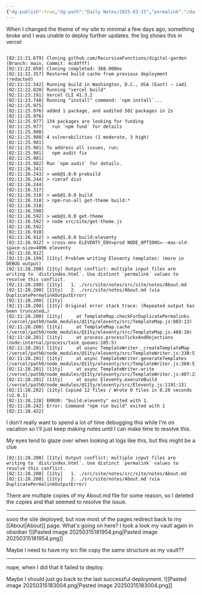 ```yaml
---
{"dg-publish":true,"dg-path":"Daily Notes/2025-03-15","permalink":"/daily-notes/2025-03-15/","noteIcon":"","created":"2025-03-20T01:29:29.564-04:00","updated":"2025-03-20T01:30:23.014-04:00"}
---
```


When I changed the theme of my site to minimal a few days ago, something broke and I was unable to deploy further updates. 
the log shows this in vercel
```

[02:11:21.679] Cloning github.com/RecursiveFunctions/digital-garden (Branch: main, Commit: 4cddfff)
[02:11:22.050] Cloning completed: 368.000ms
[02:11:22.357] Restored build cache from previous deployment (redacted)
[02:11:22.542] Running build in Washington, D.C., USA (East) – iad1
[02:11:22.820] Running "vercel build"
[02:11:23.191] Vercel CLI 41.3.2
[02:11:23.748] Running "install" command: `npm install`...
[02:11:25.975] 
[02:11:25.976] added 1 package, and audited 502 packages in 2s
[02:11:25.976] 
[02:11:25.977] 134 packages are looking for funding
[02:11:25.977]   run `npm fund` for details
[02:11:25.980] 
[02:11:25.980] 4 vulnerabilities (1 moderate, 3 high)
[02:11:25.981] 
[02:11:25.981] To address all issues, run:
[02:11:25.981]   npm audit fix
[02:11:25.981] 
[02:11:25.982] Run `npm audit` for details.
[02:11:26.241] 
[02:11:26.243] > web@1.0.0 prebuild
[02:11:26.244] > rimraf dist
[02:11:26.244] 
[02:11:26.317] 
[02:11:26.318] > web@1.0.0 build
[02:11:26.318] > npm-run-all get-theme build:*
[02:11:26.318] 
[02:11:26.590] 
[02:11:26.592] > web@1.0.0 get-theme
[02:11:26.592] > node src/site/get-theme.js
[02:11:26.592] 
[02:11:26.910] 
[02:11:26.912] > web@1.0.0 build:eleventy
[02:11:26.912] > cross-env ELEVENTY_ENV=prod NODE_OPTIONS=--max-old-space-size=4096 eleventy
[02:11:26.912] 
[02:11:28.199] [11ty] Problem writing Eleventy templates: (more in DEBUG output)
[02:11:28.200] [11ty] Output conflict: multiple input files are writing to `dist/index.html`. Use distinct `permalink` values to resolve this conflict.
[02:11:28.200] [11ty]   1. ./src/site/notes/src/site/notes/About.md
[02:11:28.200] [11ty]   2. ./src/site/notes/About.md (via DuplicatePermalinkOutputError)
[02:11:28.200] [11ty] 
[02:11:28.200] [11ty] Original error stack trace: (Repeated output has been truncated…)
[02:11:28.200] [11ty]     at TemplateMap.checkForDuplicatePermalinks (/vercel/path0/node_modules/@11ty/eleventy/src/TemplateMap.js:803:13)
[02:11:28.200] [11ty]     at TemplateMap.cache (/vercel/path0/node_modules/@11ty/eleventy/src/TemplateMap.js:488:10)
[02:11:28.201] [11ty]     at process.processTicksAndRejections (node:internal/process/task_queues:105:5)
[02:11:28.201] [11ty]     at async TemplateWriter._createTemplateMap (/vercel/path0/node_modules/@11ty/eleventy/src/TemplateWriter.js:330:5)
[02:11:28.201] [11ty]     at async TemplateWriter.generateTemplates (/vercel/path0/node_modules/@11ty/eleventy/src/TemplateWriter.js:360:5)
[02:11:28.201] [11ty]     at async TemplateWriter.write (/vercel/path0/node_modules/@11ty/eleventy/src/TemplateWriter.js:407:23)
[02:11:28.201] [11ty]     at async Eleventy.executeBuild (/vercel/path0/node_modules/@11ty/eleventy/src/Eleventy.js:1191:13)
[02:11:28.202] [11ty] Copied 12 files / Wrote 0 files in 0.28 seconds (v2.0.1)
[02:11:28.228] ERROR: "build:eleventy" exited with 1.
[02:11:28.242] Error: Command "npm run build" exited with 1
[02:11:28.422] 

```

I don't really want to spend a lot of time debugging this while I'm on vacation so I'll just keep making notes until I can make time to resolve this.

My eyes tend to glaze over when looking at logs like this, but this might be a clue
```
[02:11:28.200] [11ty] Output conflict: multiple input files are writing to `dist/index.html`. Use distinct `permalink` values to resolve this conflict.
[02:11:28.200] [11ty]   1. ./src/site/notes/src/site/notes/About.md
[02:11:28.200] [11ty]   2. ./src/site/notes/About.md (via DuplicatePermalinkOutputError)
```

There are multiple copies of my About.md file for some reason, so I deleted the copies and that seemed to resolve the issue.

----
sooo the site deployed, but now most of the pages redirect back to my [[About\|About]] page. What's going on here? I took a look my vault again in obsidian
![[Pasted image 20250315181954.png\|Pasted image 20250315181954.png]] 

Maybe I need to have my src file copy the same structure as my vault??

---------
nope, when I did that it failed to deploy.

Maybe I should just go back to the last successful deployment.
![[Pasted image 20250315183004.png\|Pasted image 20250315183004.png]]